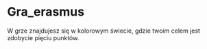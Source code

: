 # Gra_erasmus
W grze znajdujesz się w kolorowym świecie, gdzie twoim celem jest zdobycie pięciu punktów.
